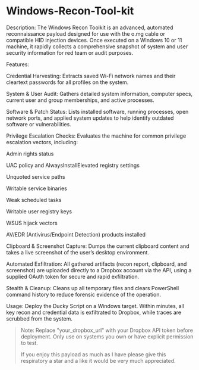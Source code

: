 # Windows-Recon-Tool-kit
Description: The Windows Recon Toolkit is an advanced, automated reconnaissance payload designed for use with the o.mg cable or compatible HID injection devices. Once executed on a Windows 10 or 11 machine, it rapidly collects a comprehensive snapshot of system and user security information for red team or audit purposes.

Features:

Credential Harvesting:
Extracts saved Wi-Fi network names and their cleartext passwords for all profiles on the system.

System & User Audit:
Gathers detailed system information, computer specs, current user and group memberships, and active processes.

Software & Patch Status:
Lists installed software, running processes, open network ports, and applied system updates to help identify outdated software or vulnerabilities.

Privilege Escalation Checks:
Evaluates the machine for common privilege escalation vectors, including:

Admin rights status

UAC policy and AlwaysInstallElevated registry settings

Unquoted service paths

Writable service binaries

Weak scheduled tasks

Writable user registry keys

WSUS hijack vectors

AV/EDR (Antivirus/Endpoint Detection) products installed


Clipboard & Screenshot Capture:
Dumps the current clipboard content and takes a live screenshot of the user’s desktop environment.

Automated Exfiltration:
All gathered artifacts (recon report, clipboard, and screenshot) are uploaded directly to a Dropbox account via the API, using a supplied OAuth token for secure and rapid exfiltration.

Stealth & Cleanup:
Cleans up all temporary files and clears PowerShell command history to reduce forensic evidence of the operation.


Usage:
Deploy the Ducky Script on a Windows target. Within minutes, all key recon and credential data is exfiltrated to Dropbox, while traces are scrubbed from the system.

> Note: Replace "your_dropbox_url" with your Dropbox API token before deployment. Only use on systems you own or have explicit permission to test.
>
> If you enjoy this payload as much as I have please give this respiratory a star and a like it would be very much appreciated.
